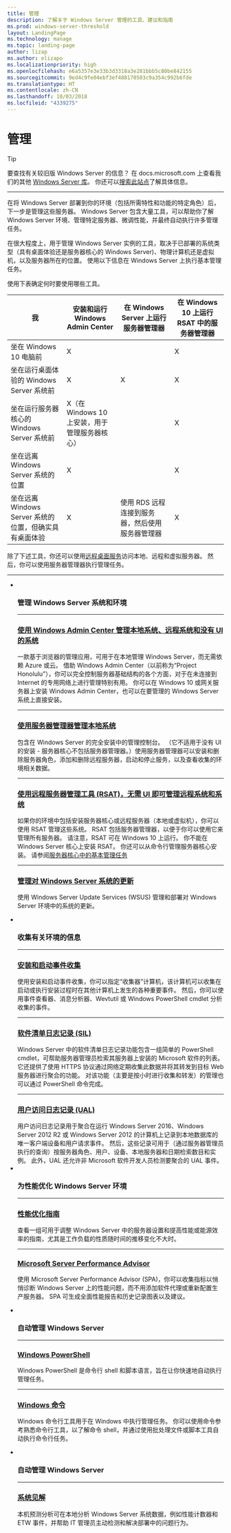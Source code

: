 ```yaml
---
title: 管理
description: 了解关于 Windows Server 管理的工具、建议和指南
ms.prod: windows-server-threshold
layout: LandingPage
ms.technology: manage
ms.topic: landing-page
author: lizap
ms.author: elizapo
ms.localizationpriority: high
ms.openlocfilehash: e6a5357e3e33b3d3318a3e281bbb5c80be842155
ms.sourcegitcommit: 9ed4c9fe04ebf3ef488170503c9a354c992b6fde
ms.translationtype: HT
ms.contentlocale: zh-CN
ms.lasthandoff: 10/03/2018
ms.locfileid: "4339275"
---
```

# 管理


>[!TIP]
> 要查找有关较旧版 Windows Server 的信息？ 在 docs.microsoft.com 上查看我们的其他 [Windows Server 库](/previous-versions/windows/)。 你还可以[搜索此站点](https://docs.microsoft.com/search/index?search=Windows+Server&dataSource=previousVersions)了解具体信息。

<hr />

在将 Windows Server 部署到你的环境（包括所需特性和功能的特定角色）后，下一步是管理这些服务器。 Windows Server 包含大量工具，可以帮助你了解 Windows Server 环境、管理特定服务器、微调性能，并最终自动执行许多管理任务。 

在很大程度上，用于管理 Windows Server 实例的工具，取决于已部署的系统类型（具有桌面体验还是服务器核心的 Windows Server)、物理计算机还是虚拟机，以及服务器所在的位置。 使用以下信息在 Windows Server 上执行基本管理任务。

使用下表确定何时要使用哪些工具。

| 我   | 安装和运行 Windows Admin Center | 在 Windows Server 上运行服务器管理器 | 在 Windows 10 上运行 RSAT 中的服务器管理器 |
|--------|----------------------|--------------------------------------|------------------------------------------|
| 坐在 Windows 10 电脑前 | X  |                                      | X                                        |
| 坐在运行桌面体验的 Windows Server 系统前 | X | X | X |
| 坐在运行服务器核心的 Windows Server 系统前 |X（在 Windows 10 上安装，用于管理服务器核心） | | X |
| 坐在远离 Windows Server 系统的位置 |X | | X |
| 坐在远离 Windows Server 系统的位置，但确实具有桌面体验 |X | 使用 RDS 远程连接到服务器，然后使用服务器管理器 | X |

除了下述工具，你还可以使用[远程桌面服务](../remote/remote-desktop-services/welcome-to-rds.md)访问本地、远程和虚拟服务器。 然后，你可以使用服务器管理器执行管理任务。

<HR />

<ul class="cardsI panelContent">
<li>
        <div class="cardSize">
            <div class="cardPadding">
                <div class="card">
                    <div class="cardImageOuter">
                        <div class="cardImage">
                            <img src="../media/i-manage.svg" alt="" />
                        </div>
                    </div>
                    <div class="cardText">
                    <h3>管理 Windows Server 系统和环境</h3>
<HR />
                        <p><h3><a href="../manage/windows-admin-center/overview.md">使用 Windows Admin Center 管理本地系统、远程系统和没有 UI 的系统</a></h3>一款基于浏览器的管理应用，可用于在本地管理 Windows Server，而无需依赖 Azure 或云。 借助 Windows Admin Center（以前称为“Project Honolulu”），你可以完全控制服务器基础结构的各个方面，对于在未连接到 Internet 的专用网络上进行管理特别有用。 你可以在 Windows 10 或网关服务器上安装 Windows Admin Center，也可以在要管理的 Windows Server 系统上直接安装。</p>
<HR />
                        <p><h3><a href="server-manager/server-manager.md">使用服务器管理器管理本地系统</a></h3>包含在 Windows Server 的完全安装中的管理控制台。 （它不适用于没有 UI 的安装 - 服务器核心不包括服务器管理器。）使用服务器管理器可以安装和删除服务器角色，添加和删除远程服务器，启动和停止服务，以及查看收集的环境相关数据。</p>
<HR />
                        <p><h3><a href="../remote/remote-server-administration-tools.md">使用远程服务器管理工具 (RSAT)，无需 UI 即可管理远程系统和系统</a></h3>如果你的环境中包括安装服务器核心或远程服务器（本地或虚拟机），你可以使用 RSAT 管理这些系统。 RSAT 包括服务器管理器，以便于你可以使用它来管理所有服务器。 请注意，RSAT 可在 Windows 10 上运行。 你不能在 Windows Server 核心上安装 RSAT。 你还可以从命令行管理服务器核心安装。 请参阅<a href="server-core/server-core-administer.md">服务器核心中的基本管理任务</a>
<HR />
                        <p><h3><a href="windows-server-update-services/get-started/windows-server-update-services-wsus.md">管理对 Windows Server 系统的更新</a></h3>使用 Windows Server Update Services (WSUS) 管理和部署对 Windows Server 环境中的系统的更新。</p>
                    </div>
                </div>
            </div>
        </div>
    </li>
<li>
        <div class="cardSize">
            <div class="cardPadding">
                <div class="card">
                    <div class="cardImageOuter">
                        <div class="cardImage">
                            <img src="../media/i-manage.svg" alt="" />
                        </div>
                    </div>
                    <div class="cardText">
                    <h3>收集有关环境的信息</h3>
<HR />
                        <p><h3><a href="get-started-with-setup-and-boot-event-collection.md">安装和启动事件收集</a></h3>使用安装和启动事件收集，你可以指定“收集器”计算机，该计算机可以收集在启动或执行安装过程时在其他计算机上发生的各种重要事件。 然后，你可以使用事件查看器、消息分析器、Wevtutil 或 Windows PowerShell cmdlet 分析收集的事件。 </p>
<HR />
                        <p><h3><a href="software-inventory-logging/get-started-with-software-inventory-logging.md">软件清单日志记录 (SIL)</a></h3>Windows Server 中的软件清单日志记录功能包含一组简单的 PowerShell cmdlet，可帮助服务器管理员检索其服务器上安装的 Microsoft 软件的列表。 它还提供了使用 HTTPS 协议通过网络定期收集此数据并将其转发到目标 Web 服务器进行聚合的功能。 对该功能（主要是按小时进行收集和转发）的管理也可以通过 PowerShell 命令完成。</p>
<HR />
                        <p><h3><a href="user-access-logging/get-started-with-user-access-logging.md">用户访问日志记录 (UAL)</a></h3>用户访问日志记录用于聚合在运行 Windows Server 2016、Windows Server 2012 R2 或 Windows Server 2012 的计算机上记录到本地数据库的唯一客户端设备和用户请求事件。 然后，这些记录可用于（通过服务器管理员执行的查询）按服务器角色、用户、设备、本地服务器和日期检索数目和实例。 此外，UAL 还允许非 Microsoft 软件开发人员检测要聚合的 UAL 事件。 </a>
                    </div>
                </div>
            </div>
        </div>
    </li>
<li>
        <div class="cardSize">
            <div class="cardPadding">
                <div class="card">
                    <div class="cardImageOuter">
                        <div class="cardImage">
                            <img src="../media/i-manage.svg" alt="" />
                        </div>
                    </div>
                    <div class="cardText">
                    <h3>为性能优化 Windows Server 环境</h3>
<HR />
                        <p><h3><a href="performance-tuning/index.md">性能优化指南</a></h3>查看一组可用于调整 Windows Server 中的服务器设置和提高性能或能源效率的指南，尤其是工作负载的性质随时间的推移变化不大时。</p>
<HR />
                        <p><h3><a href="server-performance-advisor/microsoft-server-performance-advisor.md">Microsoft Server Performance Advisor</a></h3>使用 Microsoft Server Performance Advisor (SPA)，你可以收集指标以悄悄诊断 Windows Server 上的性能问题，而不用添加软件代理或重新配置生产服务器。 SPA 可生成全面性能报告和历史记录图表以及建议。</p>
                    </div>
                </div>
            </div>
        </div>
    </li>
<li>
        <div class="cardSize">
            <div class="cardPadding">
                <div class="card">
                    <div class="cardImageOuter">
                        <div class="cardImage">
                            <img src="../media/i-manage.svg" alt="" />
                        </div>
                    </div>
                    <div class="cardText">
                    <h3>自动管理 Windows Server</h3>
<HR />
                        <p><h3><a href="https://docs.microsoft.com/powershell/scripting/powershell-scripting?view=powershell-5.1">Windows PowerShell</a></h3>Windows PowerShell 是命令行 shell 和脚本语言，旨在让你快速地自动执行管理任务。 </p>
<HR />
                        <p><h3><a href="windows-commands/windows-commands.md">Windows 命令</a></h3>Windows 命令行工具用于在 Windows 中执行管理任务。 你可以使用命令参考熟悉命令行工具，以了解命令 shell，并通过使用批处理文件或脚本工具自动执行命令行任务。</p>
                    </div>
                </div>
            </div>
        </div>
    </li>
<li>
        <div class="cardSize">
            <div class="cardPadding">
                <div class="card">
                    <div class="cardImageOuter">
                        <div class="cardImage">
                            <img src="../media/i-manage.svg" alt="" />
                        </div>
                    </div>
                    <div class="cardText">
                    <h3>自动管理 Windows Server</h3>
<HR />
                        <p><h3><a href="..\manage\system-insights\overview.md">系统见解</h3></a>本机预测分析可在本地分析 Windows Server 系统数据，例如性能计数器和 ETW 事件，并帮助 IT 管理员主动检测和解决部署中的问题行为。</p>
                    </div>
                </div>
            </div>
        </div>
    </li>
</ul>